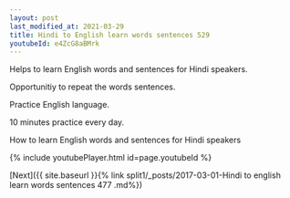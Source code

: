 ```yaml
---
layout: post
last_modified_at: 2021-03-29
title: Hindi to English learn words sentences 529 
youtubeId: e4ZcG8aBMrk
---
```

 
 
Helps to learn English words and sentences for Hindi speakers.

Opportunitiy to repeat the words sentences. 

Practice English language. 
 
10 minutes practice every day. 
 
How to learn English words and sentences for Hindi speakers 
 
{% include youtubePlayer.html id=page.youtubeId %}
 
 
[Next]({{ site.baseurl }}{% link  split1/_posts/2017-03-01-Hindi to english learn words sentences 477 .md%})
 
